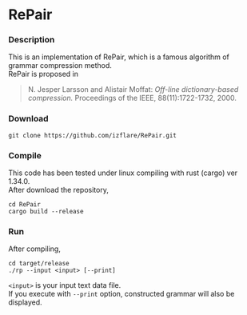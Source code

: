 # RePair

### Description

This is an implementation of RePair, which is a famous algorithm of grammar compression method.  
RePair is proposed in

> N. Jesper Larsson and Alistair Moffat: _Off-line dictionary-based compression._ Proceedings of the IEEE, 88(11):1722-1732, 2000.


### Download

```
git clone https://github.com/izflare/RePair.git
```

### Compile

This code has been tested under linux compiling with rust (cargo) ver 1.34.0.  
After download the repository, 

```
cd RePair
cargo build --release
```

### Run

After compiling,

```
cd target/release
./rp --input <input> [--print]
```

`<input>` is your input text data file.  
If you execute with `--print` option, constructed grammar will also be displayed.

